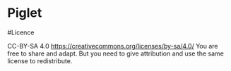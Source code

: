 # Piglet

#Licence

CC-BY-SA 4.0 https://creativecommons.org/licenses/by-sa/4.0/ You are free to share and adapt. But you need to give attribution and use the same license to redistribute.


